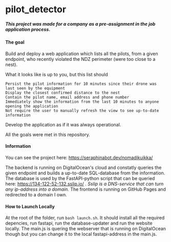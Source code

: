# pilot_detector

##### This project was made for a company as a pre-assignment in the job application process.

#### The goal
Build and deploy a web application which lists all the pilots, from a given endpoint, who recently violated the NDZ perimeter (were too close to a nest).

What it looks like is up to you, but this list should

    Persist the pilot information for 10 minutes since their drone was last seen by the equipment
    Display the closest confirmed distance to the nest
    Contain the pilot name, email address and phone number
    Immediately show the information from the last 10 minutes to anyone opening the application
    Not require the user to manually refresh the view to see up-to-date information

Develop the application as if it was always operational. 

All the goals were met in this repository.

#### Information
You can see the project here: https://seraphinabot.dev/nomadikuikka/

The backend is running on DigitalOcean's cloud and constatly queries the given endpoint and builds a up-to-date SQL-database from the information.
The database is used by the FastAPI-python script that can be queried here: https://134-122-52-132.sslip.io/ . *Sslip is a DNS-service that can turn any ip-address into a domain.*
The frontend is running on GitHub Pages and redirected to a domain I own.

#### How to Launch Locally
At the root of the folder, run `bash launch.sh`. It should install all the required depencies, run fastapi, run the database-updater and run the website locally.
The main.js is quering the webserver that is running on DigitalOcean though but you can change it to the local fastapi-address in the main.js.
